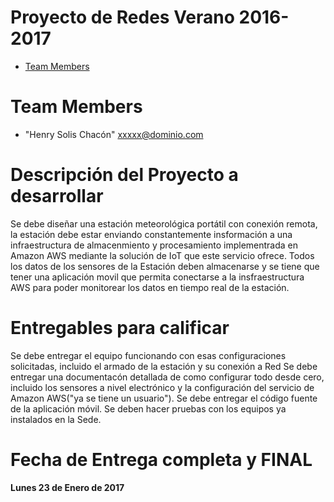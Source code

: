 # Proyecto de Redes Verano 2016-2017

* [Team Members](#team-members)

# <a name="team-members"></a>Team Members
* "Henry Solis Chacón" <xxxxx@dominio.com>

# Descripción del Proyecto a desarrollar
Se debe diseñar una estación meteorológica portátil con conexión remota, la estación debe estar enviando constantemente insformación a una
infraestructura de almacenmiento y procesamiento implementrada en Amazon AWS mediante la solución de IoT que este servicio ofrece.
Todos los datos de los sensores de la Estación deben almacenarse y se tiene que tener una aplicación movil que permita conectarse a la
insfraestructura AWS para poder monitorear los datos en tiempo real de la estación.


# Entregables para calificar
Se debe entregar el equipo funcionando con esas configuraciones solicitadas, incluido el armado de la estación y su conexión a Red
Se debe entregar una documentacón detallada de como configurar todo desde cero, incluido los sensores a nivel electrónico y la
configuración del servicio de Amazon AWS("ya se tiene un usuario").
Se debe entregar el código fuente de la aplicación móvil.
Se deben hacer pruebas con los equipos ya instalados en la Sede.


# Fecha de Entrega completa y FINAL
<b> Lunes 23 de Enero de 2017 </b>
